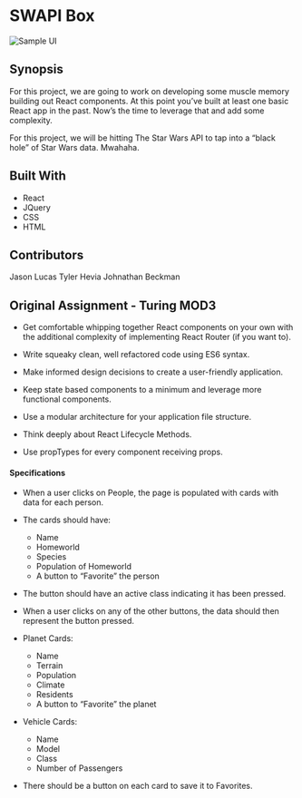 # SWAPI Box

![Sample UI](swapi-screenshot.gif)

## Synopsis
For this project, we are going to work on developing some muscle memory building out React components. At this point you’ve built at least one basic React app in the past. Now’s the time to leverage that and add some complexity.

For this project, we will be hitting The Star Wars API to tap into a “black hole” of Star Wars data. Mwahaha.


## Built With
* React
* JQuery
* CSS
* HTML

## Contributors

Jason Lucas
Tyler Hevia
Johnathan Beckman

## Original Assignment - Turing MOD3

* Get comfortable whipping together React components on your own with the additional complexity of implementing React Router (if you want to).

* Write squeaky clean, well refactored code using ES6 syntax.

* Make informed design decisions to create a user-friendly application.

* Keep state based components to a minimum and leverage more functional components.

* Use a modular architecture for your application file structure.

* Think deeply about React Lifecycle Methods.

* Use propTypes for every component receiving props.

#### Specifications

* When a user clicks on People, the page is populated with cards with data for each person.
* The cards should have:
  * Name
  * Homeworld
  * Species
  * Population of Homeworld
  * A button to “Favorite” the person

* The button should have an active class indicating it has been pressed.

* When a user clicks on any of the other buttons, the data should then represent the button pressed.

* Planet Cards:
  * Name
  * Terrain
  * Population
  * Climate
  * Residents
  * A button to “Favorite” the planet

* Vehicle Cards:
  * Name
  * Model
  * Class
  * Number of Passengers

* There should be a button on each card to save it to Favorites.
